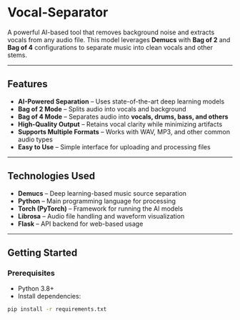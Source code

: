 # Vocal-Separator  

A powerful AI-based tool that removes background noise and extracts vocals from any audio file. This model leverages **Demucs** with **Bag of 2** and **Bag of 4** configurations to separate music into clean vocals and other stems.  

---

## Features  

- **AI-Powered Separation** – Uses state-of-the-art deep learning models  
- **Bag of 2 Mode** – Splits audio into vocals and background  
- **Bag of 4 Mode** – Separates audio into **vocals, drums, bass, and others**  
- **High-Quality Output** – Retains vocal clarity while minimizing artifacts  
- **Supports Multiple Formats** – Works with WAV, MP3, and other common audio types  
- **Easy to Use** – Simple interface for uploading and processing files  

---

## Technologies Used  

- **Demucs** – Deep learning-based music source separation  
- **Python** – Main programming language for processing  
- **Torch (PyTorch)** – Framework for running the AI models  
- **Librosa** – Audio file handling and waveform visualization  
- **Flask** – API backend for web-based usage  

---

## Getting Started  

### Prerequisites  

- Python 3.8+  
- Install dependencies:  

```bash
pip install -r requirements.txt
